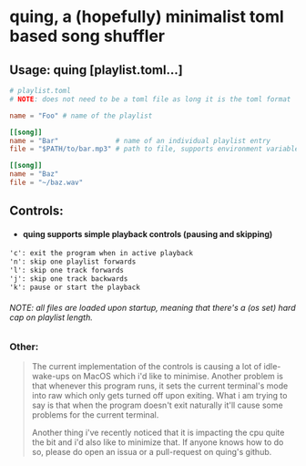 # quing, a (hopefully) minimalist toml based song shuffler

## Usage: quing [playlist.toml...]
```toml
# playlist.toml
# NOTE: does not need to be a toml file as long it is the toml format

name = "Foo" # name of the playlist

[[song]]
name = "Bar"              # name of an individual playlist entry
file = "$PATH/to/bar.mp3" # path to file, supports environment variables and '~'

[[song]]
name = "Baz"
file = "~/baz.wav"
```

## Controls:
- #### quing supports simple playback controls (pausing and skipping)
```txt
'c': exit the program when in active playback
'n': skip one playlist forwards
'l': skip one track forwards
'j': skip one track backwards
'k': pause or start the playback
```

###### NOTE: all files are loaded upon startup, meaning that there's a (os set) hard cap on playlist length.

### Other:
> The current implementation of the controls is causing a lot of idle-wake-ups on MacOS which i'd like to minimise.
> Another problem is that whenever this program runs, it sets the current terminal's mode into raw which only gets turned off upon exiting.
> What i am trying to say is that when the program doesn't exit naturally it'll cause some problems for the current terminal.
>
> Another thing i've recently noticed that it is impacting the cpu quite the bit and i'd also like to minimize that.
> If anyone knows how to do so, please do open an issua or a pull-request on quing's github.
